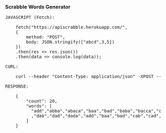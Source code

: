 ### Scrabble Words Generator

<pre>
JAVASCRIPT (Fetch):

    fetch("https://apiscrabble.herokuapp.com/",
    { 
        method: "POST",
        body: JSON.stringify(["abcd",3,5])
    })
    .then(res => res.json())
    .then(data => console.log(data));

CURL:

    curl --header "Content-Type: application/json" -XPOST --data '{"abcd",3,5}' https://apiscrabble.herokuapp.com
        
RESPONSE:

    {
        "count": 20,
        "words": [
          "add","abba","abaca","baa","bad","baba","bacca","cab","cad","caca"
          ,"dab","dad","dada","add","baa","bad","cab","cad","dab","dad"
        ]
    }
  </pre>
